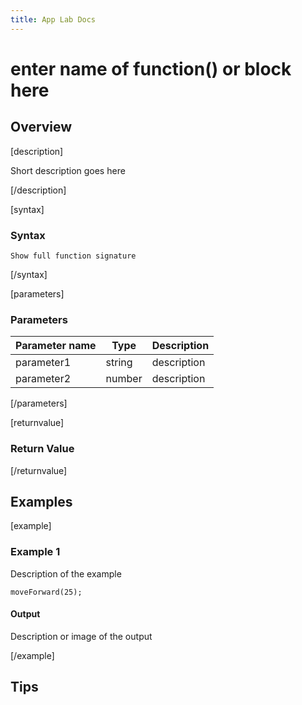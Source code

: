 ```yaml
---
title: App Lab Docs
---
```


# enter name of function() or block here


## Overview

[description]

Short description goes here

[/description]

[syntax]

### Syntax
    Show full function signature

[/syntax]

[parameters]

### Parameters

| Parameter name  | Type | Description |
|-----------------|------|-------------|
| parameter1 | string | description |
| parameter2 | number | description |

[/parameters]

[returnvalue]

### Return Value

[/returnvalue]



## Examples

[example]

### Example 1
Description of the example

    moveForward(25);

#### Output
Description or image of the output

[/example]


## Tips
